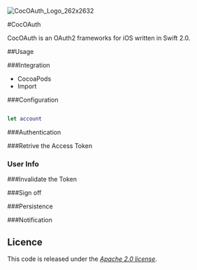 ![CocOAuth_Logo_262x2632](http://cocoauth.marko-seifert.de/presskit/CocOAuth_Logo_262x262.png)


#CocOAuth

CocOAuth is an OAuth2 frameworks for iOS written in Swift 2.0.


##Usage

###Integration
- CocoaPods
- Import


###Configuration
```swift

let account

```
###Authentication 

###Retrive the Access Token

### User Info

###Invalidate the Token

###Sign off

###Persistence

###Notification

## Licence 

This code is released under the [_Apache 2.0 license_](LICENSE).


[sample]: https://github.com/p2/OAuth2App